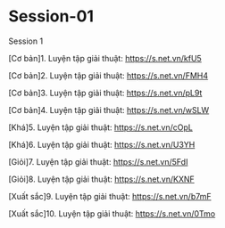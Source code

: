 # Session-01
Session 1

[Cơ bản]1. Luyện tập giải thuật: https://s.net.vn/kfU5

[Cơ bản]2. Luyện tập giải thuật: https://s.net.vn/FMH4

[Cơ bản]3. Luyện tập giải thuật: https://s.net.vn/pL9t

[Cơ bản]4. Luyện tập giải thuật: https://s.net.vn/wSLW

[Khá]5. Luyện tập giải thuật: https://s.net.vn/cOpL

[Khá]6. Luyện tập giải thuật: https://s.net.vn/U3YH

[Giỏi]7. Luyện tập giải thuật: https://s.net.vn/5FdI

[Giỏi]8. Luyện tập giải thuật: https://s.net.vn/KXNF

[Xuất sắc]9. Luyện tập giải thuật: https://s.net.vn/b7mF

[Xuất sắc]10. Luyện tập giải thuật: https://s.net.vn/0Tmo
